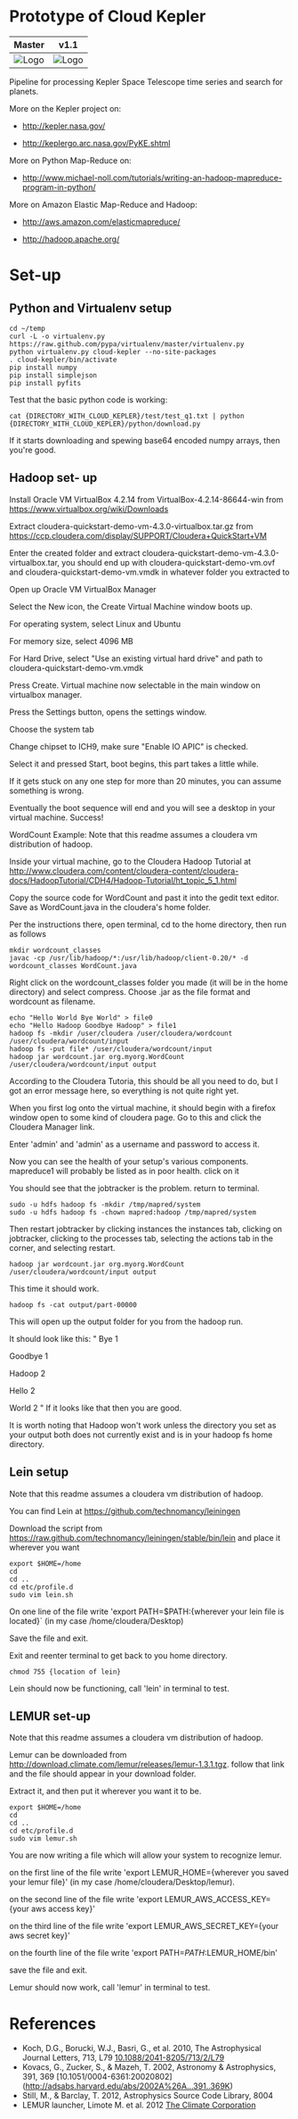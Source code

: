 Prototype of Cloud Kepler
=========================
| Master | v1.1 |
| :----: | :--: |
| ![Logo](https://travis-ci.org/openEXO/cloud-kepler.svg?branch=master) | ![Logo](https://travis-ci.org/openEXO/cloud-kepler.svg?branch=v1.1) |

Pipeline for processing Kepler Space Telescope time series and search
for planets.

More on the Kepler project on:
* http://kepler.nasa.gov/

* http://keplergo.arc.nasa.gov/PyKE.shtml

More on Python Map-Reduce on:
* http://www.michael-noll.com/tutorials/writing-an-hadoop-mapreduce-program-in-python/

More on Amazon Elastic Map-Reduce and Hadoop:
* http://aws.amazon.com/elasticmapreduce/

* http://hadoop.apache.org/



# Set-up
## Python and Virtualenv setup
```
cd ~/temp
curl -L -o virtualenv.py https://raw.github.com/pypa/virtualenv/master/virtualenv.py
python virtualenv.py cloud-kepler --no-site-packages
. cloud-kepler/bin/activate
pip install numpy
pip install simplejson
pip install pyfits
```

Test that the basic python code is working:
```
cat {DIRECTORY_WITH_CLOUD_KEPLER}/test/test_q1.txt | python {DIRECTORY_WITH_CLOUD_KEPLER}/python/download.py
```

If it starts downloading and spewing base64 encoded numpy arrays, then
you're good. 

## Hadoop set- up

Install Oracle VM VirtualBox 4.2.14 from VirtualBox-4.2.14-86644-win from https://www.virtualbox.org/wiki/Downloads

Extract cloudera-quickstart-demo-vm-4.3.0-virtualbox.tar.gz from https://ccp.cloudera.com/display/SUPPORT/Cloudera+QuickStart+VM

Enter the created folder and extract cloudera-quickstart-demo-vm-4.3.0-virtualbox.tar, you should end up with cloudera-quickstart-demo-vm.ovf and cloudera-quickstart-demo-vm.vmdk in whatever folder you extracted to

Open up Oracle VM VirtualBox Manager

Select the New icon, the Create Virtual Machine window boots up.

For operating system, select Linux and Ubuntu

For memory size, select 4096 MB

For Hard Drive, select "Use an existing virtual hard drive" and path to cloudera-quickstart-demo-vm.vmdk

Press Create. Virtual machine now selectable in the main window on virtualbox manager.

Press the Settings button, opens the settings window.

Choose the system tab

Change chipset to ICH9, make sure "Enable IO APIC" is checked.

Select it and pressed Start, boot begins, this part takes a little while.

If it gets stuck on any one step for more than 20 minutes, you can assume something is wrong.

Eventually the boot sequence will end and you will see a desktop in your virtual machine. Success!


WordCount Example:
Note that this readme assumes a cloudera vm distribution of hadoop.

Inside your virtual machine, go to the Cloudera Hadoop Tutorial at http://www.cloudera.com/content/cloudera-content/cloudera-docs/HadoopTutorial/CDH4/Hadoop-Tutorial/ht_topic_5_1.html

Copy the source code for WordCount and past it into the gedit text editor. Save as WordCount.java in the cloudera's home folder.

Per the instructions there, open terminal, cd to the home directory, then run as follows

```
mkdir wordcount_classes
javac -cp /usr/lib/hadoop/*:/usr/lib/hadoop/client-0.20/* -d wordcount_classes WordCount.java
```

Right click on the wordcount_classes folder you made (it will be in the home directory) and select compress. Choose .jar as the file format and wordcount as filename.

```
echo "Hello World Bye World" > file0
echo "Hello Hadoop Goodbye Hadoop" > file1
hadoop fs -mkdir /user/cloudera /user/cloudera/wordcount /user/cloudera/wordcount/input
hadoop fs -put file* /user/cloudera/wordcount/input
hadoop jar wordcount.jar org.myorg.WordCount /user/cloudera/wordcount/input output
```

According to the Cloudera Tutoria, this should be all you need to do, but I got an error message here, so everything is not quite right yet.

When you first log onto the virtual machine, it should begin with a firefox window open to some kind of cloudera page. Go to this and click the Cloudera Manager link.

Enter 'admin' and 'admin' as a username and password to access it.

Now you can see the health of your setup's various components. mapreduce1 will probably be listed as in poor health. click on it

You should see that the jobtracker is the problem. return to terminal.
```
sudo -u hdfs hadoop fs -mkdir /tmp/mapred/system
sudo -u hdfs hadoop fs -chown mapred:hadoop /tmp/mapred/system
```

Then restart jobtracker by clicking instances the instances tab, clicking on jobtracker, clicking to the processes tab, selecting the actions tab in the corner, and selecting restart.

```
hadoop jar wordcount.jar org.myorg.WordCount /user/cloudera/wordcount/input output
```

This time it should work.

```
hadoop fs -cat output/part-00000
```

This will open up the output folder for you from the hadoop run.

It should look like this:
"
Bye 1

Goodbye 1

Hadoop 2

Hello 2

World 2
"
If it looks like that then you are good.

It is worth noting that Hadoop won't work unless the directory you set as your output both does not currently exist and is in your hadoop fs home directory.

## Lein setup
Note that this readme assumes a cloudera vm distribution of hadoop.

You can find Lein at https://github.com/technomancy/leiningen

Download the script from https://raw.github.com/technomancy/leiningen/stable/bin/lein and place it wherever you want

```
export $HOME=/home
cd
cd ..
cd etc/profile.d
sudo vim lein.sh
```

On one line of the file write 'export PATH=$PATH:{wherever your lein file is located}` (in my case /home/cloudera/Desktop)

Save the file and exit.

Exit and reenter terminal to get back to you home directory.

```
chmod 755 {location of lein}
```

Lein should now be functioning, call 'lein' in terminal to test.

## LEMUR set-up 
Note that this readme assumes a cloudera vm distribution of hadoop.

Lemur can be downloaded from  http://download.climate.com/lemur/releases/lemur-1.3.1.tgz. follow that link and the file should appear in your download folder.

Extract it, and then put it wherever you want it to be.

```
export $HOME=/home
cd
cd ..
cd etc/profile.d
sudo vim lemur.sh
```

You are now writing a file which will allow your system to recognize lemur.

on the first line of the file write 'export LEMUR_HOME={wherever you saved your lemur file}' (in my case /home/cloudera/Desktop/lemur).

on the second line of the file write 'export LEMUR_AWS_ACCESS_KEY={your aws access key}'

on the third line of the file write 'export LEMUR_AWS_SECRET_KEY={your aws secret key}'

on the fourth line of the file write 'export PATH=$PATH:$LEMUR_HOME/bin'

save the file and exit.

Lemur should now work, call 'lemur' in terminal to test.

# References
* Koch, D.G., Borucki, W.J., Basri, G., et al. 2010, The Astrophysical
  Journal Letters, 713, L79 [10.1088/2041-8205/713/2/L79](http://adsabs.harvard.edu/abs/2010ApJ...713L..79K)
* Kovacs, G., Zucker, S., & Mazeh, T. 2002, Astronomy & Astrophysics,
  391, 369 [10.1051/0004-6361:20020802] (http://adsabs.harvard.edu/abs/2002A%26A...391..369K)
* Still, M., & Barclay, T. 2012, Astrophysics Source Code Library, 8004
* LEMUR launcher, Limote M. et al. 2012 [The Climate Corporation](https://github.com/TheClimateCorporation/lemur)
